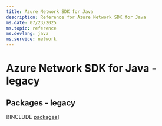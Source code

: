 ```yaml
---
title: Azure Network SDK for Java
description: Reference for Azure Network SDK for Java
ms.date: 07/23/2025
ms.topic: reference
ms.devlang: java
ms.service: network
---
```

# Azure Network SDK for Java - legacy
## Packages - legacy
[!INCLUDE [packages](network-index.md)]